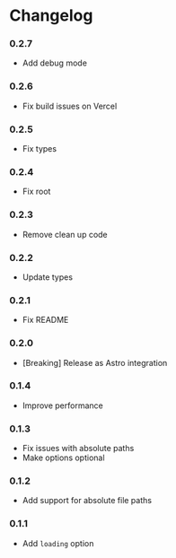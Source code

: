 # Changelog

### 0.2.7

- Add debug mode

### 0.2.6

- Fix build issues on Vercel

### 0.2.5

- Fix types

### 0.2.4

- Fix root

### 0.2.3

- Remove clean up code

### 0.2.2

- Update types

### 0.2.1

- Fix README

### 0.2.0

- [Breaking] Release as Astro integration

### 0.1.4

- Improve performance

### 0.1.3

- Fix issues with absolute paths
- Make options optional

### 0.1.2

- Add support for absolute file paths

### 0.1.1

- Add `loading` option
